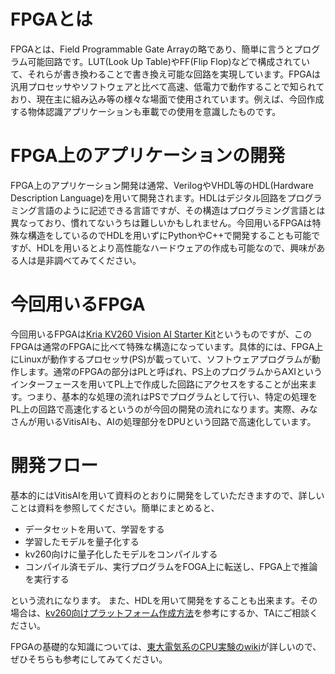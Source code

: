 # FPGAとは

FPGAとは、Field Programmable Gate Arrayの略であり、簡単に言うとプログラム可能回路です。LUT(Look Up Table)やFF(Flip Flop)などで構成されていて、それらが書き換わることで書き換え可能な回路を実現しています。FPGAは汎用プロセッサやソフトウェアと比べて高速、低電力で動作することで知られており、現在主に組み込み等の様々な場面で使用されています。例えば、今回作成する物体認識アプリケーションも車載での使用を意識したものです。

# FPGA上のアプリケーションの開発

FPGA上のアプリケーション開発は通常、VerilogやVHDL等のHDL(Hardware Description Language)を用いて開発されます。HDLはデジタル回路をプログラミング言語のように記述できる言語ですが、その構造はプログラミング言語とは異なっており、慣れてないうちは難しいかもしれません。今回用いるFPGAは特殊な構造をしているのでHDLを用いずにPythonやC++で開発することも可能ですが、HDLを用いるとより高性能なハードウェアの作成も可能なので、興味がある人は是非調べてみてください。

# 今回用いるFPGA

今回用いるFPGAは[Kria KV260 Vision AI Starter Kit](https://japan.xilinx.com/products/som/kria/kv260-vision-starter-kit.html)というものですが、このFPGAは通常のFPGAに比べて特殊な構造になっています。具体的には、FPGA上にLinuxが動作するプロセッサ(PS)が載っていて、ソフトウェアプログラムが動作します。通常のFPGAの部分はPLと呼ばれ、PS上のプログラムからAXIというインターフェースを用いてPL上で作成した回路にアクセスをすることが出来ます。つまり、基本的な処理の流れはPSでプログラムとして行い、特定の処理をPL上の回路で高速化するというのが今回の開発の流れになります。実際、みなさんが用いるVitisAIも、AIの処理部分をDPUという回路で高速化しています。

# 開発フロー

基本的にはVitisAIを用いて資料のとおりに開発をしていただきますので、詳しいことは資料を参照してください。簡単にまとめると、
- データセットを用いて、学習をする
- 学習したモデルを量子化する
- kv260向けに量子化したモデルをコンパイルする
- コンパイル済モデル、実行プログラムをFOGA上に転送し、FPGA上で推論を実行する

という流れになります。 また、HDLを用いて開発をすることも出来ます。その場合は、[kv260向けプラットフォーム作成方法](https://github.com/yutyan0119/utokyo-chipathon2023/wiki/kv260%E5%90%91%E3%81%91%E3%83%97%E3%83%A9%E3%83%83%E3%83%88%E3%83%95%E3%82%A9%E3%83%BC%E3%83%A0%E3%81%AE%E4%BD%9C%E6%88%90%E6%96%B9%E6%B3%95)を参考にするか、TAにご相談ください。

FPGAの基礎的な知識については、[東大電気系のCPU実験のwiki](https://exp.mtl.t.u-tokyo.ac.jp/2022/b3exp/-/wikis/aboutFPGA)が詳しいので、ぜひそちらも参考にしてみてください。